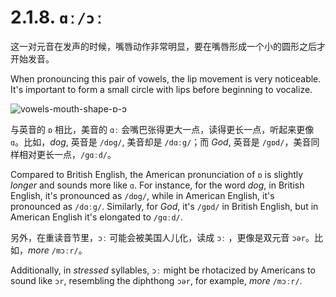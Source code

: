 # 2.1.8. `ɑː/ɔː`

这一对元音在发声的时候，嘴唇动作非常明显，要在嘴唇形成一个小的圆形之后才开始发音。

When pronouncing this pair of vowels, the lip movement is very noticeable. It's important to form a small circle with lips before beginning to vocalize.

![vowels-mouth-shape-ɒ-ɔ](/images/vowels-mouth-shape-ɒ-ɔ.svg)

与英音的 `ɒ` 相比，美音的 `ɑː` 会嘴巴张得更大一点，读得更长一点，听起来更像 `ɑ`。比如，*dog*, 英音是 `/dɒg/`<span class="speak-word-inline" data-audio-uk-male="/audios/us/dog-uk-male.mp3" data-audio-uk-female="/audios/us/dog-uk-female.mp3"></span>, 美音却是 `/dɑːg/`<span class="speak-word-inline" data-audio-us-male="/audios/us/dog-us-male.mp3" data-audio-us-female="/audios/us/dog-us-female.mp3"></span>；而 *God*, 英音是 `/gɒd/`<span class="speak-word-inline" data-audio-uk-male="/audios/us/god-uk-male.mp3" data-audio-uk-female="/audios/us/god-uk-female.mp3"></span>，美音同样相对更长一点，`/gɑːd/`<span class="speak-word-inline" data-audio-us-male="/audios/us/god-us-male.mp3" data-audio-us-female="/audios/us/god-us-female.mp3"></span>。

Compared to British English, the American pronunciation of `ɒ` is slightly *longer* and sounds more like `ɑ`. For instance, for the word *dog*, in British English, it's pronounced as `/dɒg/`<span class="speak-word-inline" data-audio-uk-male="/audios/us/dog-uk-male.mp3" data-audio-uk-female="/audios/us/dog-uk-female.mp3"></span>, while in American English, it's pronounced as `/dɑːg/`<span class="speak-word-inline" data-audio-us-male="/audios/us/dog-us-male.mp3" data-audio-us-female="/audios/us/dog-us-female.mp3"></span>. Similarly, for *God*, it's `/gɒd/`<span class="speak-word-inline" data-audio-uk-male="/audios/us/god-uk-male.mp3" data-audio-uk-female="/audios/us/god-uk-female.mp3"></span> in British English, but in American English it's elongated to `/gɑːd/`<span class="speak-word-inline" data-audio-us-male="/audios/us/god-us-male.mp3" data-audio-us-female="/audios/us/god-us-female.mp3"></span>.

另外，在重读音节里，`ɔː` 可能会被美国人儿化，读成 `ɔː` ，更像是双元音 `ɔər`。比如，*more* `/mɔːr/`<span class="speak-word-inline" data-audio-us-male="/audios/us/more-us-male.mp3" data-audio-us-female="/audios/us/more-us-female.mp3"></span>。

Additionally, in *stressed* syllables, `ɔː` might be rhotacized by Americans to sound like `ɔr`, resembling the diphthong `ɔər`, for example, *more* `/mɔːr/`<span class="speak-word-inline" data-audio-us-male="/audios/us/more-us-male.mp3" data-audio-us-female="/audios/us/more-us-female.mp3"></span>.


